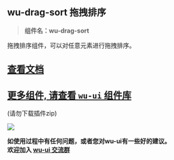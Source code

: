 ## wu-drag-sort 拖拽排序

> **组件名：wu-drag-sort**

拖拽排序组件，可以对任意元素进行拖拽排序。

## [查看文档](https://wuui.cn/zh-CN/components/dragSort.html)

## [更多组件, 请查看 `wu-ui` 组件库](https://ext.dcloud.net.cn/plugin?name=wu--ui)
(请勿下载插件zip)

<a href="https://ext.dcloud.net.cn/plugin?name=wu--ui">
	<img src="https://wuui.cn/intr.png">
</a>

**如使用过程中有任何问题，或者您对wu-ui有一些好的建议。<br>欢迎加入 [wu-ui 交流群](https://wuui.cn/zh-CN/components/qqFeedBack.html)**